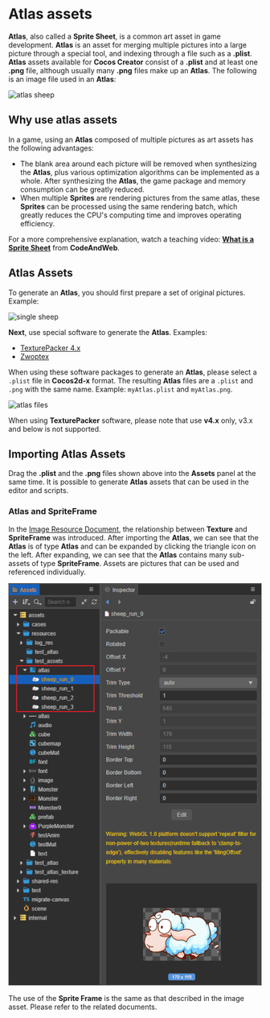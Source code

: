 # Atlas assets

__Atlas__, also called a __Sprite Sheet__, is a common art asset in game development. __Atlas__ is an asset for merging multiple pictures into a large picture through a special tool, and indexing through a file such as a **.plist**. __Atlas__ assets available for __Cocos Creator__ consist of a **.plist** and at least one **.png** file, although usually many **.png** files make up an __Atlas__. The following is an image file used in an __Atlas__:

![atlas sheep](atlas/sheep_atlas.png)

## Why use atlas assets

In a game, using an __Atlas__ composed of multiple pictures as art assets has the following advantages:

- The blank area around each picture will be removed when synthesizing the __Atlas__, plus various optimization algorithms can be implemented as a whole. After synthesizing the __Atlas__, the game package and memory consumption can be greatly reduced.
- When multiple __Sprites__ are rendering pictures from the same atlas, these __Sprites__ can be processed using the same rendering batch, which greatly reduces the CPU's computing time and improves operating efficiency.

For a more comprehensive explanation, watch a teaching video: [__What is a Sprite Sheet__](https://www.codeandweb.com/what-is-a-sprite-sheet) from __CodeAndWeb__.

## Atlas Assets

To generate an __Atlas__, you should first prepare a set of original pictures. Example:

![single sheep](atlas/single_sheep.png)

__Next__, use special software to generate the __Atlas__. Examples:

- [TexturePacker 4.x](https://www.codeandweb.com/texturepacker)
- [Zwoptex](https://zwopple.com/zwoptex/)

When using these software packages to generate an __Atlas__, please select a `.plist` file in **Cocos2d-x** format. The resulting __Atlas__ files are a `.plist` and `.png` with the same name. Example: `myAtlas.plist` and `myAtlas.png`.

![atlas files](atlas/atlas_files.png)

When using __TexturePacker__ software, please note that use __v4.x__ only, v3.x and below is not supported.

## Importing Atlas Assets

Drag the **.plist** and the **.png** files shown above into the **Assets** panel at the same time. It is possible to generate __Atlas__ assets that can be used in the editor and scripts.

### Atlas and SpriteFrame

In the [Image Resource Document](../ui-system/components/editor/sprite.md), the relationship between __Texture__ and __SpriteFrame__ was introduced. After importing the __Atlas__, we can see that the __Atlas__ is of type __Atlas__ and can be expanded by clicking the triangle icon on the left. After expanding, we can see that the __Atlas__ contains many sub-assets of type __SpriteFrame__. Assets are pictures that can be used and referenced individually.

![sprite frame](atlas/spriteframes.png)

The use of the __Sprite Frame__ is the same as that described in the image asset. Please refer to the related documents.

<!-- ## 碎图转图集

在项目原型阶段或生产初期，美术资源的内容和结构变化都会比较频繁，我们通常会直接使用碎图（也就是多个单独的图片）来搭建场景和制作 UI。为了优化性能和节约包体，需要将碎图合并成图集。 -->
